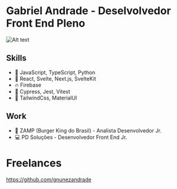 <!--
**Gabriel5934/Gabriel5934** is a ✨ _special_ ✨ repository because its `README.md` (this file) appears on your GitHub profile.

Here are some ideas to get you started:

- 🔭 I’m currently working on ...
- 🌱 I’m currently learning ...
- 👯 I’m looking to collaborate on ...
- 🤔 I’m looking for help with ...
- 💬 Ask me about ...
- 📫 How to reach me: ...
- 😄 Pronouns: ...
- ⚡ Fun fact: ...
-->


# Gabriel Andrade - Deselvolvedor Front End Pleno
![Alt text](https://media.licdn.com/dms/image/D4D16AQHXNVsbCE8d6Q/profile-displaybackgroundimage-shrink_350_1400/0/1681925313689?e=1695254400&v=beta&t=f9mdvOVYgmDhB8PKMuDQ1jDcRwhV6eHXPV8vE8upeXE "a title")
## Skills
- 🧾 JavaScript, TypeScript, Python 
- 🔧 React, Svelte, Next.js, SvelteKit
- 🔥 Firebase
- 🧪 Cypress, Jest, Vitest
- 🎨 TailwindCss, MaterialUI

## Work
- 🍔 ZAMP (Burger King do Brasil) - Analista Desenvolvedor Jr.
- 💻 PD Soluções - Desenvolvedor Front End Jr.

# Freelances
https://github.com/gnunezandrade



